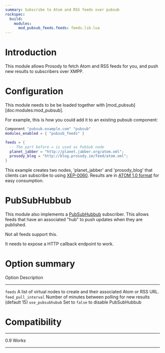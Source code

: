 ```yaml
---
summary: Subscribe to Atom and RSS feeds over pubsub
rockspec:
  build:
    modules:
      mod_pubsub_feeds.feeds: feeds.lib.lua
---
```


# Introduction

This module allows Prosody to fetch Atom and RSS feeds for you, and push
new results to subscribers over XMPP.

# Configuration

This module needs to be be loaded together with
[mod\_pubsub][doc:modules:mod\_pubsub].

For example, this is how you could add it to an existing pubsub
component:

``` lua
Component "pubsub.example.com" "pubsub"
modules_enabled = { "pubsub_feeds" }

feeds = {
  -- The part before = is used as PubSub node
  planet_jabber = "http://planet.jabber.org/atom.xml";
  prosody_blog = "http://blog.prosody.im/feed/atom.xml";
}
```

This example creates two nodes, 'planet\_jabber' and 'prosody\_blog'
that clients can subscribe to using
[XEP-0060](http://xmpp.org/extensions/xep-0060.html). Results are in
[ATOM 1.0 format](http://atomenabled.org/) for easy consumption.

# PubSubHubbub

This module also implements a
[PubSubHubbub](http://pubsubhubbub.googlecode.com/svn/trunk/pubsubhubbub-core-0.3.html)
subscriber. This allows feeds that have an associated "hub" to push
updates when they are published.

Not all feeds support this.

It needs to expose a HTTP callback endpoint to work.

# Option summary

  Option                 Description
  ---------------------- -------------------------------------------------------------------------
  `feeds`                A list of virtual nodes to create and their associated Atom or RSS URL.
  `feed_pull_interval`   Number of minutes between polling for new results (default 15)
  `use_pubsubhubub`      Set to `false` to disable PubSubHubbub

# Compatibility

  ----- -------
  0.9   Works
  ----- -------
